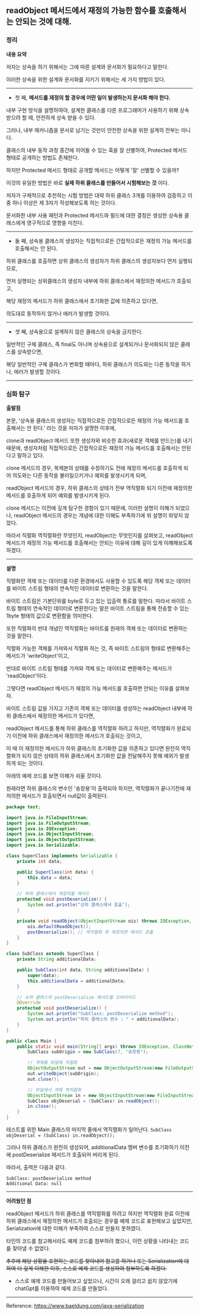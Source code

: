 ## readObject 메서드에서 재정의 가능한 함수를 호출해서는 안되는 것에 대해.

### 정리

**내용 요약**

저자는 상속을 하기 위해서는 그에 따른 설계와 문서화가 필요하다고 말한다.

이러한 상속을 위한 설계와 문서화를 지키기 위해서는 세 가지 방법이 있다.

---

+ 첫 째, __메서드를 재정의 할 경우에 어떤 일이 발생하는지 문서화 해야 한다.__

내부 구현 방식을 설명하여야, 설계한 클래스를 다른 프로그래머가 사용하기 위해 상속받으려 할 때, 안전하게 상속 받을 수 있다.

그러나, 내부 매커니즘을 문서로 남기는 것만이 안전한 상속을 위한 설계의 전부는 아니다.

클래스의 내부 동작 과정 중간에 끼어들 수 있는 훅을 잘 선별하여, Protected 메서드 형태로 공개하는 방법도 존재한다.

하지만 Protected 메서드 형태로 공개할 메서드는 어떻게 '잘' 선별할 수 있을까?

이것의 유일한 방법은 바로 __실제 하위 클래스를 만들어서 시험해보는 것__ 이다.

저자가 구체적으로 추천하는 시험 방법은 대략 하위 클래스 3개를 이용하여 검증하고 이 중 하나 이상은 제 3자가 작성해보도록 하는 것이다.

문서화한 내부 사용 패턴과 Protected 메서드와 필드에 대한 결정은 생성한 상속용 클래스에게 영구적으로 영향을 미친다.

---

+ 둘 째, 상속용 클래스의 생성자는 직접적으로든 간접적으로든 재정의 가능 메서드를 호출해서는 안 된다.

하위 클래스를 호출하면 상위 클래스의 생성자가 하위 클래스의 생성자보다 먼저 실행되므로, 

먼저 실행되는 상위클래스의 생성자 내부에 하위 클래스에서 재정의한 메서드가 호출되고, 

해당 재정의 메서드가 하위 클래스에서 초기화한 값에 의존하고 있다면,

의도대로 동작하지 않거나 에러가 발생할 것이다.

---

+ 셋 째, 상속용으로 설계하지 않은 클래스의 상속을 금지한다.

일반적인 구체 클래스, 즉 final도 아니며 상속용으로 설계되거나 문서화되지 않은 클래스를 상속받으면,

해당 일반적인 구체 클래스가 변화할 때마다, 하위 클래스가 의도와는 다른 동작을 하거나, 에러가 발생할 것이다.

---

### 심화 탐구


**출발점**

본문, '상속용 클래스의 생성자는 직접적으로든 간접적으로든 재정의 가능 메서드를 호출해서는 안 된다.' 라는 것을 저자가 설명한 이후에,

 clone과 readObject 메서드 또한 생성자와 비슷한 효과(새로운 객체를 만드는)를 내기 때문에, 생성자처럼 직접적으로든 간접적으로든 재정의 가능 메서드를 호출해서는 안된다고 말하고 있다.

clone 메서드의 경우, 복제본의 상태를 수정하기도 전에 재정의 메서드를 호출하게 되어 의도와는 다른 동작을 불러일으키거나 예외를 발생시키게 되며,

readObject 메서드의 경우, 하위 클래스의 상태가 전부 역직렬화 되기 이전에 재정의한 메서드를 호출하게 되어 예외를 발생시키게 된다.

clone 메서드는 이전에 깊게 탐구한 경험이 있기 때문에, 이러한 설명이 이해가 되었으나, readObject 메서드의 경우는 개념에 대한 이해도 부족하기에 위 설명이 와닿지 않았다.

따라서 직렬화 역직렬화란 무엇인지, readObject는 무엇인지를 살펴보고, readObject 메서드가 재정의 가능 메서드를 호출해서는 안되는 이유에 대해 깊이 있게 이해해보도록 하겠다.

---



**설명**



직렬화란 객체 또는 데이터를 다른 환경에서도 사용할 수 있도록 해당 객체 또는 데이터를 바이트 스트림 형태의 연속적인 데이터로 변환하는 것을 말한다.

바이트 스트림은 기본단위를 byte로 두고 있는 입출력 통로를 말한다. 따라서 바이트 스트림 형태의 연속적인 데이터로 변환한다는 말은 바이트 스트림을 통해 전송할 수 있는 1byte 형태의 값으로 변환함을 의미한다.

또한 직렬화의 반대 개념인 역직렬화는 바이트를 원래의 객체 또는 데이터로 변환하는 것을 말한다.

직렬화 가능한 객체를 가져와서 직렬화 하는 것, 즉 바이트 스트림의 형태로 변환해주는 메서드가 'writeObject'이고,

반대로 바이트 스트림 형태를 가져와 객체 또는 데이터로 변환해주는 메서드가 'readObject'이다.

그렇다면 readObject 메서드가 재정의 가능 메서드를 호출하면 안되는 이유를 살펴보자.

바이트 스트림 값을 가지고 기존의 객체 또는 데이터를 생성하는 readObject 내부에 하위 클래스에서 재정의한 메서드가 있다면,

readObject 메서드를 통해 하위 클래스를 역직렬화 하려고 하지만, 역직렬화가 완료되기 이전에 하위 클래스에서 재정의한 메서드가 호출되는 것이고,

이 때 이 재정의한 메서드가 하위 클래스의 초기화한 값을 의존하고 있다면 완전히 역직렬화가 되지 않은 상태의 하위 클래스에서 초기화한 값을 전달해주지 못해 예외가 발생하게 되는 것이다.

아래의 예제 코드를 보면 이해가 쉬울 것이다.


원래라면 하위 클래스의 변수인 '송창용'이 출력되야 하지만,
역직렬화가 끝나기전에 재저의한 메서드가 호출되면서 null값이 출력된다.

```java
package test;

import java.io.FileInputStream;
import java.io.FileOutputStream;
import java.io.IOException;
import java.io.ObjectInputStream;
import java.io.ObjectOutputStream;
import java.io.Serializable;

class SuperClass implements Serializable {
    private int data;

    public SuperClass(int data) {
        this.data = data;
    }

    // 하위 클래스에서 재정의될 메서드
    protected void postDeserialize() {
        System.out.println("상위 클래스에서 호출");
    }

    private void readObject(ObjectInputStream ois) throws IOException, ClassNotFoundException {
        ois.defaultReadObject();
        postDeserialize(); // 역직렬화 후 재정의한 메서드 호출
    }
}

class SubClass extends SuperClass {
    private String additionalData;

    public SubClass(int data, String additionalData) {
        super(data);
        this.additionalData = additionalData;
    }

    // 슈퍼 클래스의 postDeserialize 메서드를 오버라이드
    @Override
    protected void postDeserialize() {
        System.out.println("SubClass: postDeserialize method");
        System.out.println("하위 클래스의 변수 : " + additionalData);
    }
}

public class Main {
    public static void main(String[] args) throws IOException, ClassNotFoundException {
        SubClass subOrigin = new SubClass(7, "송창용");

        // 객체를 파일에 직렬화
        ObjectOutputStream out = new ObjectOutputStream(new FileOutputStream("data.bin"));
        out.writeObject(subOrigin);
        out.close();

        // 파일에서 객체 역직렬화
        ObjectInputStream in = new ObjectInputStream(new FileInputStream("data.bin"));
        SubClass objDeserial = (SubClass) in.readObject();
        in.close();
    }
}
```

테스트를 위한 Main 클래스의 마지막 줄에서 역직렬화가 일어난다.
`SubClass objDeserial = (SubClass) in.readObject();`

그러나 하위 클래스가 완전히 생성되어, additionalData 멤버 변수를 초기화하기 이전에 postDeserialize 메서드가 호출되어 버리게 된다.

따라서, 출력은 다음과 같다.

```
SubClass: postDeserialize method
Additional Data: null
```


---

**어려웠던 점**

readObject 메서드가 하위 클래스를 역직렬화를 하려고 하지만 역직렬화 완료 이전에 하위 클래스에서 재정의한 메서드가 호출되는 경우를 예제 코드로 표현해보고 싶었지만, Serialization에 대한 이해가 부족하여 스스로 만들지 못하였다.

타인의 코드를 참고해서라도 예제 코드를 첨부하려 했으나, 이런 상황을 나타내는 코드를 찾아낼 수 없었다.

~~추후에 해당 상황을 표현하는 코드를 찾아내어 참고를 하거나 또는 Serialization에 대하여 더 깊게 이해한 이후, 스스로 예제 코드를 생성하여 첨부하도록 하겠다.~~



+ 스스로 예제 코드를 만들어보고 싶었으나, 시간이 오래 걸리고 쉽지 않았기에 chatGpt를 이용하여 예제 코드를 만들었다. 

---




Reference:
https://www.baeldung.com/java-serialization
